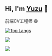 ## Hi, I'm [Yuzu](http://www.yuzuchan.top/) 👋

前端CV工程师 😄

<!--
**xiaoyu-c/xiaoyu-c** is a ✨ _special_ ✨ repository because its `README.md` (this file) appears on your GitHub profile.

Here are some ideas to get you started:

- 🔭 I’m currently working on ...
- 🌱 I’m currently learning ...
- 👯 I’m looking to collaborate on ...
- 🤔 I’m looking for help with ...
- 💬 Ask me about ...
- 📫 How to reach me: ...
- 😄 Pronouns: ...
- ⚡ Fun fact: ...
-->

[![Top Langs](https://github-stats.rgb39.top/api/top-langs/?username=Yuzu-io&theme=dark&layout=compact&locale=cn)](https://github.com/anuraghazra/github-readme-stats)

![](https://github-stats.rgb39.top/api?username=Yuzu-io&theme=dark&locale=cn)


<img src="https://camo.githubusercontent.com/c584752cc10976d3ff6382a8f5863360169f2f8f1abf6b52290c280fc4ce7f97/68747470733a2f2f7261772e6769746861636b2e636f6d2f736f6e6764616f636875616e7368752f736f6e6764616f636875616e7368752f6d61696e2f6769746875622d636f6e747269627574696f6e2d677269642d736e616b652e737667" />
